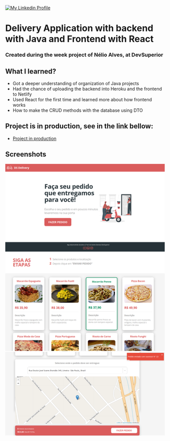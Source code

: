 [![My Linkedin Profile](https://img.shields.io/badge/LinkedIn-0077B5?style=for-the-badge&logo=linkedin&logoColor=white)](http://www.linkedin.com/in/vinicius-92)


# Delivery Application with backend with Java and Frontend with React
### Created during the week project of Nélio Alves, at DevSuperior

## What I learned?
  * Got a deeper understanding of organization of Java projects
  * Had the chance of uploading the backend into Heroku and the frontend to Netlify
  * Used React for the first time and learned more about how frontend works
  * How to make the CRUD methods with the database using DTO
  
## Project is in production, see in the link bellow:
  * [Project in production](https://vinicius-92.netlify.app/)

## Screenshots

![HomePage](https://github.com/Vinicius-92/dsdeliver/blob/main/front-web/Inicio.png?raw=true)
![Making order](https://github.com/Vinicius-92/dsdeliver/blob/main/front-web/Selecionar.png?raw=true)
![Order sent](https://github.com/Vinicius-92/dsdeliver/blob/main/front-web/PedidoFeito.png?raw=true)
